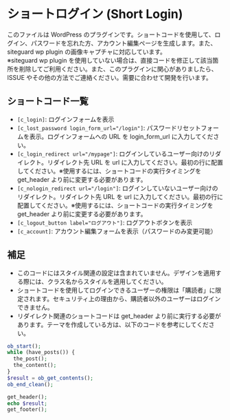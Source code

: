 # ショートログイン (Short Login)

このファイルは WordPress のプラグインです。ショートコードを使用して、ログイン、パスワードを忘れた方、アカウント編集ページを生成します。また、siteguard wp plugin の画像キャプチャに対応しています。  
※siteguard wp plugin を使用していない場合は、直接コードを修正して該当箇所を削除してご利用ください。また、このプラグインに関心がありましたら、ISSUE やその他の方法でご連絡ください。需要に合わせて開発を行います。

## ショートコード一覧

- `[c_login]`: ログインフォームを表示
- `[c_lost_password login_form_url="/login"]`: パスワードリセットフォームを表示。ログインフォームへの URL を login_form_url に入力してください。
- `[c_login_redirect url="/mypage"]`: ログインしているユーザー向けのリダイレクト。リダイレクト先 URL を url に入力してください。最初の行に配置してください。※使用するには、ショートコードの実行タイミングを get_header より前に変更する必要があります。
- `[c_nologin_redirect url="/login"]`: ログインしていないユーザー向けのリダイレクト。リダイレクト先 URL を url に入力してください。最初の行に配置してください。※使用するには、ショートコードの実行タイミングを get_header より前に変更する必要があります。
- `[c_logout_button label="ログアウト"]`: ログアウトボタンを表示
- `[c_account]`: アカウント編集フォームを表示（パスワードのみ変更可能）

## 補足

- このコードにはスタイル関連の設定は含まれていません。デザインを適用する際には、クラス名からスタイルを適用してください。
- ショートコードを使用してログインできるユーザーの権限は「購読者」に限定されます。セキュリティ上の理由から、購読者以外のユーザーはログインできません。
- リダイレクト関連のショートコードは get_header より前に実行する必要があります。テーマを作成している方は、以下のコードを参考にしてください。

```php
ob_start();
while (have_posts()) {
  the_post();
  the_content();
}
$result = ob_get_contents();
ob_end_clean();

get_header();
echo $result;
get_footer();
```
